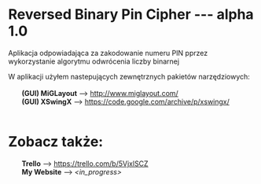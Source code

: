 # Reversed Binary Pin Cipher --- alpha 1.0

Aplikacja odpowiadająca za zakodowanie numeru PIN pprzez wykorzystanie algorytmu odwrócenia liczby binarnej

W aplikacji użyłem nastepujących zewnętrznych pakietów narzędziowych: <br /><br />
&nbsp;&nbsp;&nbsp;&nbsp;&nbsp;&nbsp; **(GUI) MiGLayout** --> http://www.miglayout.com/ <br />
&nbsp;&nbsp;&nbsp;&nbsp;&nbsp;&nbsp; **(GUI) XSwingX** --> https://code.google.com/archive/p/xswingx/ <br /><br />

# Zobacz także:
 &nbsp;&nbsp;&nbsp;&nbsp;&nbsp;&nbsp; **Trello** --> https://trello.com/b/5VjxlSCZ <br />
 &nbsp;&nbsp;&nbsp;&nbsp;&nbsp;&nbsp; **My Website** --> *<in_progress>*
